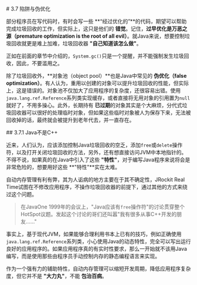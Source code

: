 <a name="3.7" />
# 3.7 陷阱与伪优化

部分程序员在写代码时，有时会写一些 **“经过优化的”**的代码，期望可以帮助完成垃圾回收的工作，但实际上，这只是他们的 **错觉**。记住，**过早优化是万恶之源（premature optimization is the root of all evil）**。就Java来说，想要控制垃圾回收就更是难上加难，垃圾回收器 **"自己知道该怎么做"**。

正如在前面的章节中介绍的，`System.gc()`只是一个提醒，并不能强制发生垃圾回收，因此，不要滥用之。

除了垃圾回收外，**对象池（object pool）**也是Java中常见的 **伪优化（false optimization）**。有人认为，重用以创建的对象可以提升垃圾回收的性能，但实际上，这是错误的。对象池不仅加大了应用程序的复杂度，还很容易出错。使用`java.lang.ref.Reference`系列类实现缓存，或者直接将无用对象的引用置为`null`就好了，不用多操心。此外，长期持有 **已过期**的对象其实是个大麻烦，分代式垃圾回收器可以很好的处理临时对象，但如果这些临时对象被人为保存下来，无法被回收掉的话，最终就会被提升到老年代去，并一直存在。

<a name="3.7.1" />
## 3.7.1 Java不是C++

近来，人们认为，应该添加控制Java垃圾回收的空乏，添加`free`或`delete`操作符，以及打开关闭垃圾回收的方法，另外，还有想直接访问JVM中本地指针的。不得不说，如果真的在Java中引入了这些 **"特性"**，对于编写Java程序来说将会是非常危险的，想要用好这些 **"特性"**实在太难。

自动内存管理有利有弊，其为人诟病的地方主要在于其不确定性，JRockit Real Time试图在不修改应用程序，不操作垃圾回收器的前提下，通过其他的方式来绕过这个问题。

>在JavaOne 1999年的会议上，"Java应该有`free`操作符"的讨论贯穿整个HotSpot议题。发起这个讨论的哥们还叫嚣"我有很多从事C++开发的朋友......"

事实上，基于现代JVM，如果能够合理利用书本上已有的技巧，例如正确使用`java.lang.ref.Reference`系列类，小心使用Java的动态特性，完全可以写出运行良好的应用程序的。如果应用程序真的有实时性要求，那么一开始就不该用Java编写，而是使用那些由程序员手动控制内存的静态编程语言来实现。

作为一个强有力的辅助特性，自动内存管理可以缩短开发周期，降低应用程序复杂度，但它并不是 **"大力丸"**，不能 **包治百病**。